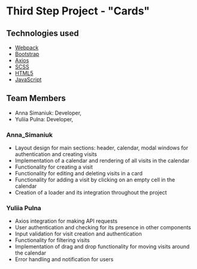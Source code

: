 # Third Step Project - "Cards"

## Technologies used

-   [Webpack](https://webpack.js.org/)
-   [Bootstrap](https://getbootstrap.com/)
-   [Axios](https://axios-http.com/ru/docs/intro)
-   [SCSS](https://sass-lang.com/documentation/)
-   [HTML5](https://developer.mozilla.org/ru/docs/Glossary/HTML5)
-   [JavaScript](https://developer.mozilla.org/ru/docs/Web/JavaScript)

## Team Members

-   Anna Simaniuk: Developer,
-   Yuliia Pulna: Developer,

### Anna_Simaniuk

-   Layout design for main sections: header, calendar, modal windows for authentication and creating visits
-   Implementation of a calendar and rendering of all visits in the calendar
-   Functionality for creating a visit
-   Functionality for editing and deleting visits in a card
-   Functionality for adding a visit by clicking on an empty cell in the calendar
-   Creation of a loader and its integration throughout the project

### Yuliia Pulna

-   Axios integration for making API requests
-   User authentication and checking for its presence in other components
-   Input validation for visit creation and authentication
-   Functionality for filtering visits
-   Implementation of drag and drop functionality for moving visits around the calendar
-   Error handling and notification for users

